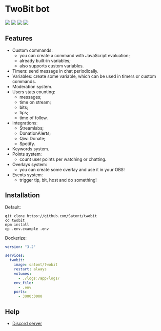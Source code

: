 # TwoBit bot

![](https://img.shields.io/github/workflow/status/satont/twobit/Publish%20Docker/master?label=docker&style=for-the-badge) ![](https://img.shields.io/github/workflow/status/Satont/twobit/Build%20Web%20and%20Bot/master?style=for-the-badge) ![](https://img.shields.io/david/satont/twobit?style=for-the-badge) ![](https://discord.gg/dPm6eYb)

## Features

- Custom commands:
  - you can create a command with JavaScript evaluation;
  - already built-in variables;
  - also supports custom variables.
- Timers: send message in chat periodically.
- Variables: create some variable, which can be used in timers or custom commands.
- Moderation system.
- Users stats counting:
  - messages;
  - time on stream;
  - bits;
  - tips;
  - time of follow.
- Integrations:
  - Streamlabs;
  - DonationAlerts;
  - Qiwi Donate;
  - Spotify.
- Keywords system.
- Points system:
  - count user points per watching or chatting.
- Overlays system:
  - you can create some overlay and use it in your OBS!
- Events system:
  - trigger tip, bit, host and do something!


## Installation

Default:
```shell
git clone https://github.com/Satont/twobit
cd twobit
npm install
cp .env.example .env

```

Dockerize:
```yml
version: "3.2"

services:
  twobit:
    image: satont/twobit
    restart: always
    volumes:
      - ./logs:/app/logs/
    env_file:
      - .env
    ports:
      - 3000:3000 
```

## Help

- [Discord server](https://discord.gg/dPm6eYb)
